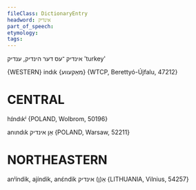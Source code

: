 ```yaml
---
fileClass: DictionaryEntry
headword: אינדיק
part_of_speech: 
etymology: 
tags: 
---
```

אינדיק
־עס
דער
הינדיק, ענדיק
'turkey'

{WESTERN}
indɩk {מאַקעווע} {WTCP, Berettyó-Újfalu, 47212}

CENTRAL
========

hɪ́ndɩkʲ {POLAND, Wolbrom, 50196}

anɩndɩk אַן אינדיק {POLAND, Warsaw, 52211}

NORTHEASTERN
==============

anʲíndik, ajíndik, anɛ́ndik אַ(ן) אינדיק {LITHUANIA, Vilnius, 54257}
